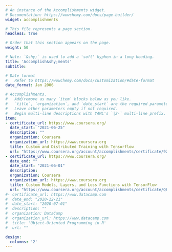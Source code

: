 ```yaml
---
# An instance of the Accomplishments widget.
# Documentation: https://wowchemy.com/docs/page-builder/
widget: accomplishments

# This file represents a page section.
headless: true

# Order that this section appears on the page.
weight: 50

# Note: `&shy;` is used to add a 'soft' hyphen in a long heading.
title: 'Accomplish&shy;ments'
subtitle:

# Date format
#   Refer to https://wowchemy.com/docs/customization/#date-format
date_format: Jan 2006

# Accomplishments.
#   Add/remove as many `item` blocks below as you like.
#   `title`, `organization`, and `date_start` are the required parameters.
#   Leave other parameters empty if not required.
#   Begin multi-line descriptions with YAML's `|2-` multi-line prefix.
item:
- certificate_url: https://www.coursera.org/
  date_start: "2021-06-25"
  description: ""
  organization: Coursera
  organization_url: https://www.coursera.org
  title: Custom and Distributed Training with Tensorflow
  url: "https://www.coursera.org/account/accomplishments/certificate/9ZQN9HJ72JM8"
- certificate_url: https://www.coursera.org/
  date_end: ""
  date_start: "2021-06-01"
  description:
  organization: Coursera
  organization_url: https://www.coursera.org
  title: Custom Models, Layers, and Loss Functions with TensorFlow
  url: "https://www.coursera.org/account/accomplishments/certificate/QENKXWKP7RK6"
#- certificate_url: https://www.datacamp.com
#  date_end: "2020-12-21"
#  date_start: "2020-07-01"
#  description: ""
#  organization: DataCamp
#  organization_url: https://www.datacamp.com
#  title: 'Object-Oriented Programming in R'
#  url: ""

design:
  columns: '2'
---
```


